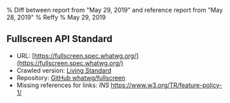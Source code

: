 % Diff between report from "May 29, 2019" and reference report from "May 28, 2019"
% Reffy
% May 29, 2019

## Fullscreen API Standard

- URL: [https://fullscreen.spec.whatwg.org/](https://fullscreen.spec.whatwg.org/)
- Crawled version: [Living Standard](https://fullscreen.spec.whatwg.org/)
- Repository: [GitHub whatwg/fullscreen](https://github.com/whatwg/fullscreen)
- Missing references for links: *INS* https://www.w3.org/TR/feature-policy-1/


